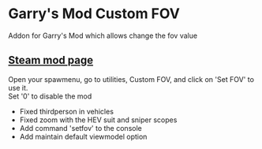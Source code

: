 # Garry's Mod Custom FOV
Addon for Garry's Mod which allows change the fov value


## [Steam mod page](https://steamcommunity.com/sharedfiles/filedetails/?id=1990062880)
Open your spawmenu, go to utilities, Custom FOV, and click on 'Set FOV' to use it. <br/>
Set '0' to disable the mod


* Fixed thirdperson in vehicles<br/>
* Fixed zoom with the HEV suit and sniper scopes
* Add command 'setfov' to the console
* Add maintain default viewmodel option